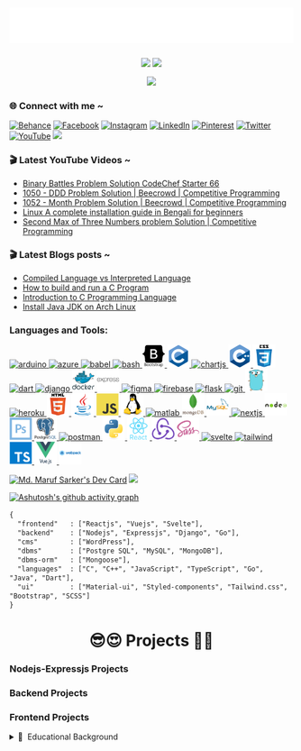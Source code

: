 <h1 align="center">
  <img src="./logo/maruf.svg" alt="Md. Maruf Sarker" />
</h1>
<p align="center">
<img height="180em" src="https://github-readme-stats-eight-theta.vercel.app/api?username=mdmarufsarker&show_icons=true&theme=algolia&include_all_commits=true&count_private=true"/>
<img height="180em" src="https://github-readme-stats-eight-theta.vercel.app/api/top-langs/?username=mdmarufsarker&layout=compact&langs_count=8&theme=algolia"/>
</p>
<p align="center">
  <a href="https://github.com/DenverCoder1/readme-typing-svg"><img src="https://readme-typing-svg.herokuapp.com?lines=Computer+Science+Student;Tech%20Enthusiast;Cafephile;Always%20learning%20new%20things;Evolving&center=true&width=500&height=50"></a>
</p>

### 🌐 Connect with me ~

[![Behance](https://img.shields.io/badge/Behance-1769ff?logo=behance&logoColor=white)](https://behance.net/mdmarufsarker) 
[![Facebook](https://img.shields.io/badge/Facebook-%231877F2.svg?logo=Facebook&logoColor=white)](https://facebook.com/mdmarufsarkerr) 
[![Instagram](https://img.shields.io/badge/Instagram-%23E4405F.svg?logo=Instagram&logoColor=white)](https://instagram.com/md_maruf_sarker) 
[![LinkedIn](https://img.shields.io/badge/LinkedIn-%230077B5.svg?logo=linkedin&logoColor=white)](https://linkedin.com/in/mdmarufsarker) 
[![Pinterest](https://img.shields.io/badge/Pinterest-%23E60023.svg?logo=Pinterest&logoColor=white)](https://pinterest.com/md_maruf_sarker) 
[![Twitter](https://img.shields.io/badge/Twitter-%231DA1F2.svg?logo=Twitter&logoColor=white)](https://twitter.com/md_marufsarker) 
[![YouTube](https://img.shields.io/badge/YouTube-%23FF0000.svg?logo=YouTube&logoColor=white)](https://www.youtube.com/c/MdMarufSarkerOfficial)
[![](https://visitcount.itsvg.in/api?id=mdmarufsarker&icon=0&color=0)](https://visitcount.itsvg.in)

<!--START_SECTION:waka-->
<!--END_SECTION:waka-->

### 🎬 Latest YouTube Videos ~

<!-- YOUTUBE:START -->
- [Binary Battles Problem Solution CodeChef Starter 66](https://www.youtube.com/watch?v=LPt3EUeiVc0)
- [1050 - DDD Problem Solution | Beecrowd | Competitive Programming](https://www.youtube.com/watch?v=OFhlM76N1MQ)
- [1052 - Month Problem Solution | Beecrowd | Competitive Programming](https://www.youtube.com/watch?v=zWAcHs8sKu8)
- [Linux A complete installation guide in Bengali for beginners](https://www.youtube.com/watch?v=M04DYCZJAd0)
- [Second Max of Three Numbers problem Solution | Competitive Programming](https://www.youtube.com/watch?v=eJk4ioBpkMA)
<!-- YOUTUBE:END -->

### 🎬 Latest  Blogs posts ~

<!-- BLOG-POST-LIST:START -->
- [Compiled Language vs Interpreted Language](https://dev.to/mdmarufsarker/compiled-language-vs-interpreted-language-2o4c)
- [How to build and run a C Program](https://dev.to/mdmarufsarker/si-prograamin-er-haatekhddi-3c3)
- [Introduction to C Programming Language](https://dev.to/mdmarufsarker/si-prograamin-er-haatekhddi-4bdh)
- [Install Java JDK on Arch Linux](https://dev.to/mdmarufsarker/install-java-jdk-on-arch-linux-3hf4)
<!-- BLOG-POST-LIST:END -->

<h3 align="left">Languages and Tools:</h3>
<p align="left"> <a href="https://www.arduino.cc/" target="_blank" rel="noreferrer"> <img src="https://cdn.worldvectorlogo.com/logos/arduino-1.svg" alt="arduino" width="40" height="40"/> </a> <a href="https://azure.microsoft.com/en-in/" target="_blank" rel="noreferrer"> <img src="https://www.vectorlogo.zone/logos/microsoft_azure/microsoft_azure-icon.svg" alt="azure" width="40" height="40"/> </a> <a href="https://babeljs.io/" target="_blank" rel="noreferrer"> <img src="https://www.vectorlogo.zone/logos/babeljs/babeljs-icon.svg" alt="babel" width="40" height="40"/> </a> <a href="https://www.gnu.org/software/bash/" target="_blank" rel="noreferrer"> <img src="https://www.vectorlogo.zone/logos/gnu_bash/gnu_bash-icon.svg" alt="bash" width="40" height="40"/> </a> <a href="https://getbootstrap.com" target="_blank" rel="noreferrer"> <img src="https://raw.githubusercontent.com/devicons/devicon/master/icons/bootstrap/bootstrap-plain-wordmark.svg" alt="bootstrap" width="40" height="40"/> </a> <a href="https://www.cprogramming.com/" target="_blank" rel="noreferrer"> <img src="https://raw.githubusercontent.com/devicons/devicon/master/icons/c/c-original.svg" alt="c" width="40" height="40"/> </a> <a href="https://www.chartjs.org" target="_blank" rel="noreferrer"> <img src="https://www.chartjs.org/media/logo-title.svg" alt="chartjs" width="40" height="40"/> </a> <a href="https://www.w3schools.com/cpp/" target="_blank" rel="noreferrer"> <img src="https://raw.githubusercontent.com/devicons/devicon/master/icons/cplusplus/cplusplus-original.svg" alt="cplusplus" width="40" height="40"/> </a> <a href="https://www.w3schools.com/css/" target="_blank" rel="noreferrer"> <img src="https://raw.githubusercontent.com/devicons/devicon/master/icons/css3/css3-original-wordmark.svg" alt="css3" width="40" height="40"/> </a> <a href="https://dart.dev" target="_blank" rel="noreferrer"> <img src="https://www.vectorlogo.zone/logos/dartlang/dartlang-icon.svg" alt="dart" width="40" height="40"/> </a> <a href="https://www.djangoproject.com/" target="_blank" rel="noreferrer"> <img src="https://cdn.worldvectorlogo.com/logos/django.svg" alt="django" width="40" height="40"/> </a> <a href="https://www.docker.com/" target="_blank" rel="noreferrer"> <img src="https://raw.githubusercontent.com/devicons/devicon/master/icons/docker/docker-original-wordmark.svg" alt="docker" width="40" height="40"/> </a> <a href="https://expressjs.com" target="_blank" rel="noreferrer"> <img src="https://raw.githubusercontent.com/devicons/devicon/master/icons/express/express-original-wordmark.svg" alt="express" width="40" height="40"/> </a> <a href="https://www.figma.com/" target="_blank" rel="noreferrer"> <img src="https://www.vectorlogo.zone/logos/figma/figma-icon.svg" alt="figma" width="40" height="40"/> </a> <a href="https://firebase.google.com/" target="_blank" rel="noreferrer"> <img src="https://www.vectorlogo.zone/logos/firebase/firebase-icon.svg" alt="firebase" width="40" height="40"/> </a> <a href="https://flask.palletsprojects.com/" target="_blank" rel="noreferrer"> <img src="https://www.vectorlogo.zone/logos/pocoo_flask/pocoo_flask-icon.svg" alt="flask" width="40" height="40"/> </a> <a href="https://git-scm.com/" target="_blank" rel="noreferrer"> <img src="https://www.vectorlogo.zone/logos/git-scm/git-scm-icon.svg" alt="git" width="40" height="40"/> </a> <a href="https://golang.org" target="_blank" rel="noreferrer"> <img src="https://raw.githubusercontent.com/devicons/devicon/master/icons/go/go-original.svg" alt="go" width="40" height="40"/> </a> <a href="https://heroku.com" target="_blank" rel="noreferrer"> <img src="https://www.vectorlogo.zone/logos/heroku/heroku-icon.svg" alt="heroku" width="40" height="40"/> </a> <a href="https://www.w3.org/html/" target="_blank" rel="noreferrer"> <img src="https://raw.githubusercontent.com/devicons/devicon/master/icons/html5/html5-original-wordmark.svg" alt="html5" width="40" height="40"/> </a> <a href="https://www.java.com" target="_blank" rel="noreferrer"> <img src="https://raw.githubusercontent.com/devicons/devicon/master/icons/java/java-original.svg" alt="java" width="40" height="40"/> </a> <a href="https://developer.mozilla.org/en-US/docs/Web/JavaScript" target="_blank" rel="noreferrer"> <img src="https://raw.githubusercontent.com/devicons/devicon/master/icons/javascript/javascript-original.svg" alt="javascript" width="40" height="40"/> </a> <a href="https://www.linux.org/" target="_blank" rel="noreferrer"> <img src="https://raw.githubusercontent.com/devicons/devicon/master/icons/linux/linux-original.svg" alt="linux" width="40" height="40"/> </a> <a href="https://www.mathworks.com/" target="_blank" rel="noreferrer"> <img src="https://upload.wikimedia.org/wikipedia/commons/2/21/Matlab_Logo.png" alt="matlab" width="40" height="40"/> </a> <a href="https://www.mongodb.com/" target="_blank" rel="noreferrer"> <img src="https://raw.githubusercontent.com/devicons/devicon/master/icons/mongodb/mongodb-original-wordmark.svg" alt="mongodb" width="40" height="40"/> </a> <a href="https://www.mysql.com/" target="_blank" rel="noreferrer"> <img src="https://raw.githubusercontent.com/devicons/devicon/master/icons/mysql/mysql-original-wordmark.svg" alt="mysql" width="40" height="40"/> </a> <a href="https://nextjs.org/" target="_blank" rel="noreferrer"> <img src="https://cdn.worldvectorlogo.com/logos/nextjs-2.svg" alt="nextjs" width="40" height="40"/> </a> <a href="https://nodejs.org" target="_blank" rel="noreferrer"> <img src="https://raw.githubusercontent.com/devicons/devicon/master/icons/nodejs/nodejs-original-wordmark.svg" alt="nodejs" width="40" height="40"/> </a> <a href="https://www.photoshop.com/en" target="_blank" rel="noreferrer"> <img src="https://raw.githubusercontent.com/devicons/devicon/master/icons/photoshop/photoshop-line.svg" alt="photoshop" width="40" height="40"/> </a> <a href="https://www.postgresql.org" target="_blank" rel="noreferrer"> <img src="https://raw.githubusercontent.com/devicons/devicon/master/icons/postgresql/postgresql-original-wordmark.svg" alt="postgresql" width="40" height="40"/> </a> <a href="https://postman.com" target="_blank" rel="noreferrer"> <img src="https://www.vectorlogo.zone/logos/getpostman/getpostman-icon.svg" alt="postman" width="40" height="40"/> </a> <a href="https://www.python.org" target="_blank" rel="noreferrer"> <img src="https://raw.githubusercontent.com/devicons/devicon/master/icons/python/python-original.svg" alt="python" width="40" height="40"/> </a> <a href="https://reactjs.org/" target="_blank" rel="noreferrer"> <img src="https://raw.githubusercontent.com/devicons/devicon/master/icons/react/react-original-wordmark.svg" alt="react" width="40" height="40"/> </a> <a href="https://redux.js.org" target="_blank" rel="noreferrer"> <img src="https://raw.githubusercontent.com/devicons/devicon/master/icons/redux/redux-original.svg" alt="redux" width="40" height="40"/> </a> <a href="https://sass-lang.com" target="_blank" rel="noreferrer"> <img src="https://raw.githubusercontent.com/devicons/devicon/master/icons/sass/sass-original.svg" alt="sass" width="40" height="40"/> </a> <a href="https://svelte.dev" target="_blank" rel="noreferrer"> <img src="https://upload.wikimedia.org/wikipedia/commons/1/1b/Svelte_Logo.svg" alt="svelte" width="40" height="40"/> </a> <a href="https://tailwindcss.com/" target="_blank" rel="noreferrer"> <img src="https://www.vectorlogo.zone/logos/tailwindcss/tailwindcss-icon.svg" alt="tailwind" width="40" height="40"/> </a> <a href="https://www.typescriptlang.org/" target="_blank" rel="noreferrer"> <img src="https://raw.githubusercontent.com/devicons/devicon/master/icons/typescript/typescript-original.svg" alt="typescript" width="40" height="40"/> </a> <a href="https://vuejs.org/" target="_blank" rel="noreferrer"> <img src="https://raw.githubusercontent.com/devicons/devicon/master/icons/vuejs/vuejs-original-wordmark.svg" alt="vuejs" width="40" height="40"/> </a> <a href="https://webpack.js.org" target="_blank" rel="noreferrer"> <img src="https://raw.githubusercontent.com/devicons/devicon/d00d0969292a6569d45b06d3f350f463a0107b0d/icons/webpack/webpack-original-wordmark.svg" alt="webpack" width="40" height="40"/> </a> </p>

<!-- # Competitive Programming : -->
<a href="https://app.daily.dev/mdmarufsarker"><img src="https://api.daily.dev/devcards/b6878efd97f14b6a9e21dce17627159f.png?r=82n" width="300" alt="Md. Maruf Sarker's Dev Card"/></a>
<img width="500" src="https://leetcard.jacoblin.cool/mdmarufsarker?theme=light&font=Karma&ext=contest" />

<!-- # 📊GitHub Stats : -->

[![Ashutosh's github activity graph](https://activity-graph.herokuapp.com/graph?username=mdmarufsarker&bg_color=040024&color=ffffff&line=0eddd9&point=1b0dde&area=true&hide_border=true)](https://github.com/ashutosh00710/github-readme-activity-graph)

```
{
  "frontend"   : ["Reactjs", "Vuejs", "Svelte"],
  "backend"    : ["Nodejs", "Expressjs", "Django", "Go"],
  "cms"        : ["WordPress"],
  "dbms"       : ["Postgre SQL", "MySQL", "MongoDB"],
  "dbms-orm"   : ["Mongoose"],
  "languages"  : ["C", "C++", "JavaScript", "TypeScript", "Go", "Java", "Dart"],
  "ui"         : ["Material-ui", "Styled-components", "Tailwind.css", "Bootstrap", "SCSS"]
}
```

<h1 align="center">😎😍 Projects 🥰🤗</h1>

### Nodejs-Expressjs Projects

### Backend Projects

### Frontend Projects

<details>
  <summary>📃 &nbsp;Educational Background</summary>

## Education

<img align="right" width="50px" src="https://raw.githubusercontent.com/mdmarufsarker/mdmarufsarker/master/logo/bsc.png" />

- 📖 **&nbsp;Bachelor of Computer Science and Engineering**\
📆 &nbsp;2022 - 2026\
📍 **&nbsp;Green University Of Bangladesh** - Rokeya Sharani, Mirpur Dhaka Bangladesh

<img align="right" width="50px" src="https://raw.githubusercontent.com/mdmarufsarker/mdmarufsarker/master/logo/hsc.png" />

- 📖 **&nbsp;HSC**\
📆 2018 - 2021\
📍 **Habibullah Bahar University College** - Shantinagar Dhaka, Bangladesh

<img align="right" width="50px" src="https://raw.githubusercontent.com/mdmarufsarker/mdmarufsarker/master/logo/ssc.jpg" />

- 📖 **&nbsp;SSC**\
📆 &nbsp;2017 - 2018\
📍 **&nbsp;Rampura Ekramunnessa High School** - Rampura Dhaka, Bangladesh
